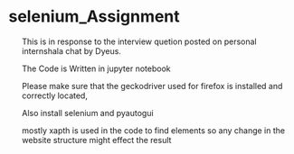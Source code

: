 # selenium_Assignment
<ul>This is in response to the interview quetion posted on personal internshala chat by Dyeus.</ul>
<ul>The Code is Written in jupyter notebook</ul>
<ul>Please make sure that the geckodriver used for firefox is installed and correctly located,</ul>
<ul>Also install selenium and pyautogui</ul>
<ul>mostly xapth is used in the code to find elements so any change in the website structure might effect the result</ul>
